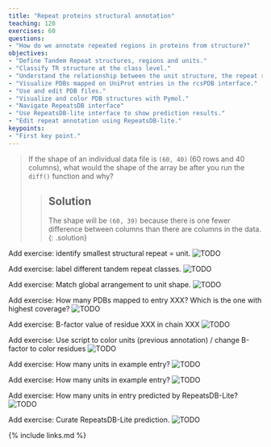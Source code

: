 ```yaml
---
title: "Repeat proteins structural annotation"
teaching: 120
exercises: 60
questions:
- "How do we annotate repeated regions in proteins from structure?"
objectives:
- "Define Tandem Repeat structures, regions and units."
- "Classify TR structure at the class level."
- "Understand the relationship between the unit structure, the repeat region arrangement and its function."
- "Visualize PDBs mapped on UniProt entries in the rcsPDB interface."
- "Use and edit PDB files."
- "Visualize and color PDB structures with Pymol."
- "Navigate RepeatsDB interface"
- "Use RepeatsDB-lite interface to show prediction results."
- "Edit repeat annotation using RepeatsDB-lite."
keypoints:
- "First key point."
---
```


> If the shape of an individual data file is `(60, 40)` (60 rows and 40
> columns), what would the shape of the array be after you run the `diff()`
> function and why?
>
> > ## Solution
> > The shape will be `(60, 39)` because there is one fewer difference between
> > columns than there are columns in the data.
> {: .solution}

Add exercise: identify smallest structural repeat = unit. ![TODO](../badges/TODO)

Add exercise: label different tandem repeat classes. ![TODO](../badges/TODO)

Add exercise: Match global arrangement to unit shape. ![TODO](../badges/TODO)

Add exercise: How many PDBs mapped to entry XXX? Which is the one with highest coverage?  ![TODO](../badges/TODO)

Add exercise: B-factor value of residue XXX in chain XXX ![TODO](../badges/TODO)

Add exercise: Use script to color units (previous annotation) / change B-factor to color residues ![TODO](../badges/TODO)

Add exercise: How many units in example entry?  ![TODO](../badges/TODO)

Add exercise: How many units in example entry?  ![TODO](../badges/TODO)

Add exercise: How many units in entry predicted by RepeatsDB-Lite?  ![TODO](../badges/TODO)

Add exercise: Curate RepeatsDB-Lite prediction.  ![TODO](../badges/TODO)


{% include links.md %}
